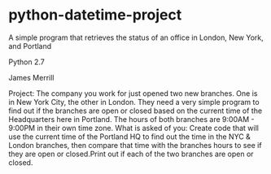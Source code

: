 # python-datetime-project

A simple program that retrieves the status of an office in London, New York, and Portland

Python 2.7

James Merrill

Project: The company you work for just opened two new branches. One is in New York City,
the other in London. They need a very simple program to find out if the branches are open or
closed based on the current time of the Headquarters here in Portland. The hours of both
branches are 9:00AM - 9:00PM in their own time zone. What is asked of you:
Create code that will use the current time of the Portland HQ to find out the time in the NYC &
London branches, then compare that time with the branches hours to see if they are open or
closed.Print out if each of the two branches are open or closed.
 

